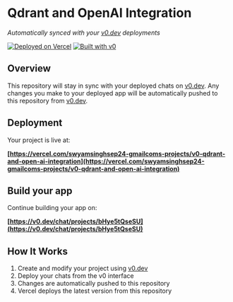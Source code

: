 # Qdrant and OpenAI Integration

*Automatically synced with your [v0.dev](https://v0.dev) deployments*

[![Deployed on Vercel](https://img.shields.io/badge/Deployed%20on-Vercel-black?style=for-the-badge&logo=vercel)](https://vercel.com/swyamsinghsep24-gmailcoms-projects/v0-qdrant-and-open-ai-integration)
[![Built with v0](https://img.shields.io/badge/Built%20with-v0.dev-black?style=for-the-badge)](https://v0.dev/chat/projects/bHye5tQseSU)

## Overview

This repository will stay in sync with your deployed chats on [v0.dev](https://v0.dev).
Any changes you make to your deployed app will be automatically pushed to this repository from [v0.dev](https://v0.dev).

## Deployment

Your project is live at:

**[https://vercel.com/swyamsinghsep24-gmailcoms-projects/v0-qdrant-and-open-ai-integration](https://vercel.com/swyamsinghsep24-gmailcoms-projects/v0-qdrant-and-open-ai-integration)**

## Build your app

Continue building your app on:

**[https://v0.dev/chat/projects/bHye5tQseSU](https://v0.dev/chat/projects/bHye5tQseSU)**

## How It Works

1. Create and modify your project using [v0.dev](https://v0.dev)
2. Deploy your chats from the v0 interface
3. Changes are automatically pushed to this repository
4. Vercel deploys the latest version from this repository